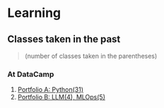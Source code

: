 # Learning
## Classes taken in the past
  >(number of classes taken in the parentheses) <br>

### At DataCamp 
1) [Portfolio A: Python(31)](https://www.datacamp.com/portfolio/kimdesok)
2) [Portfolio B: LLM(4), MLOps(5)](https://www.datacamp.com/portfolio/dskim-at-btrust)
